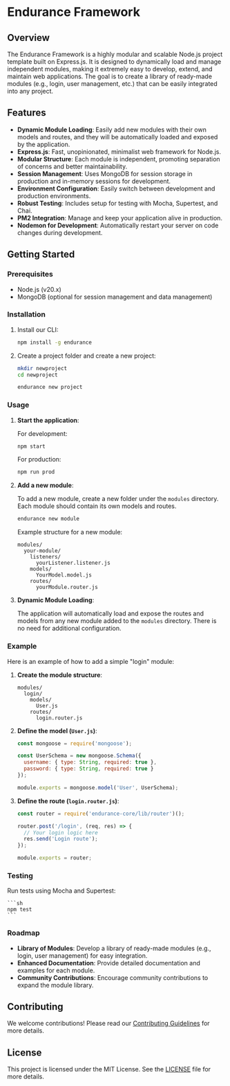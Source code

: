 # Endurance Framework

## Overview

The Endurance Framework is a highly modular and scalable Node.js project template built on Express.js. It is designed to dynamically load and manage independent modules, making it extremely easy to develop, extend, and maintain web applications. The goal is to create a library of ready-made modules (e.g., login, user management, etc.) that can be easily integrated into any project.

## Features

- **Dynamic Module Loading**: Easily add new modules with their own models and routes, and they will be automatically loaded and exposed by the application.
- **Express.js**: Fast, unopinionated, minimalist web framework for Node.js.
- **Modular Structure**: Each module is independent, promoting separation of concerns and better maintainability.
- **Session Management**: Uses MongoDB for session storage in production and in-memory sessions for development.
- **Environment Configuration**: Easily switch between development and production environments.
- **Robust Testing**: Includes setup for testing with Mocha, Supertest, and Chai.
- **PM2 Integration**: Manage and keep your application alive in production.
- **Nodemon for Development**: Automatically restart your server on code changes during development.

## Getting Started

### Prerequisites

- Node.js (v20.x)
- MongoDB (optional for session management and data management)

### Installation

1. Install our CLI:

    ```sh
    npm install -g endurance
    ```

2. Create a project folder and create a new project:

    ```sh
    mkdir newproject
    cd newproject

    endurance new project
    ```

### Usage

1. **Start the application**:

    For development:

    ```sh
    npm start
    ```

    For production:

    ```sh
    npm run prod
    ```

2. **Add a new module**:

    To add a new module, create a new folder under the `modules` directory. Each module should contain its own models and routes.


    ```sh
    endurance new module
    ```

    Example structure for a new module:

    ```
    modules/
      your-module/
        listeners/
          yourListener.listener.js
        models/
          YourModel.model.js
        routes/
          yourModule.router.js
    ```

3. **Dynamic Module Loading**:

    The application will automatically load and expose the routes and models from any new module added to the `modules` directory. There is no need for additional configuration.

### Example

Here is an example of how to add a simple "login" module:

1. **Create the module structure**:

    ```
    modules/
      login/
        models/
          User.js
        routes/
          login.router.js
    ```

2. **Define the model (`User.js`)**:

    ```javascript
    const mongoose = require('mongoose');

    const UserSchema = new mongoose.Schema({
      username: { type: String, required: true },
      password: { type: String, required: true }
    });

    module.exports = mongoose.model('User', UserSchema);
    ```

3. **Define the route (`login.router.js`)**:

    ```javascript
    const router = require('endurance-core/lib/router')();

    router.post('/login', (req, res) => {
      // Your login logic here
      res.send('Login route');
    });

    module.exports = router;
    ```

### Testing

Run tests using Mocha and Supertest:

    ```sh
    npm test
    ```

### Roadmap

- **Library of Modules**: Develop a library of ready-made modules (e.g., login, user management) for easy integration.
- **Enhanced Documentation**: Provide detailed documentation and examples for each module.
- **Community Contributions**: Encourage community contributions to expand the module library.

## Contributing

We welcome contributions! Please read our [Contributing Guidelines](CONTRIBUTING.md) for more details.

## License

This project is licensed under the MIT License. See the [LICENSE](LICENSE) file for more details.